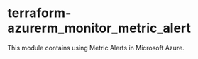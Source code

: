 # terraform-azurerm_monitor_metric_alert
This module contains using Metric Alerts in Microsoft Azure.
